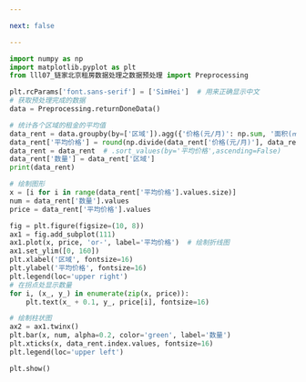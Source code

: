 ```yaml
---

next: false

---
```




<BlogInfo id="673" title="10.链家北京租房数据处理之平均租金分析" author="白日梦想猿" pv=0 read_times=0 pre_cost_time="0分57秒" category="seaborn学习" tag_list="['seaborn学习']" create_time="2021.08.28 16:14:26" update_time="2021.08.28 16:53:21" />

```python
import numpy as np
import matplotlib.pyplot as plt
from lll07_链家北京租房数据处理之数据预处理 import Preprocessing

plt.rcParams['font.sans-serif'] = ['SimHei']  # 用来正确显示中文
# 获取预处理完成的数据
data = Preprocessing.returnDoneData()

# 统计各个区域的租金的平均值
data_rent = data.groupby(by=['区域']).agg({'价格(元/月)': np.sum, '面积(㎡)': np.sum, '区域': np.size})
data_rent['平均价格'] = round(np.divide(data_rent['价格(元/月)'], data_rent['面积(㎡)']), 2)
data_rent = data_rent  # .sort_values(by='平均价格',ascending=False)
data_rent['数量'] = data_rent['区域']
print(data_rent)

# 绘制图形
x = [i for i in range(data_rent['平均价格'].values.size)]
num = data_rent['数量'].values
price = data_rent['平均价格'].values

fig = plt.figure(figsize=(10, 8))
ax1 = fig.add_subplot(111)
ax1.plot(x, price, 'or-', label='平均价格')  # 绘制折线图
ax1.set_ylim([0, 160])
plt.xlabel('区域', fontsize=16)
plt.ylabel('平均价格', fontsize=16)
plt.legend(loc='upper right')
# 在拐点处显示数量
for i, (x_, y_) in enumerate(zip(x, price)):
    plt.text(x_ + 0.1, y_, price[i], fontsize=16)

# 绘制柱状图
ax2 = ax1.twinx()
plt.bar(x, num, alpha=0.2, color='green', label='数量')
plt.xticks(x, data_rent.index.values, fontsize=16)
plt.legend(loc='upper left')

plt.show()

```



<ActionBox />

